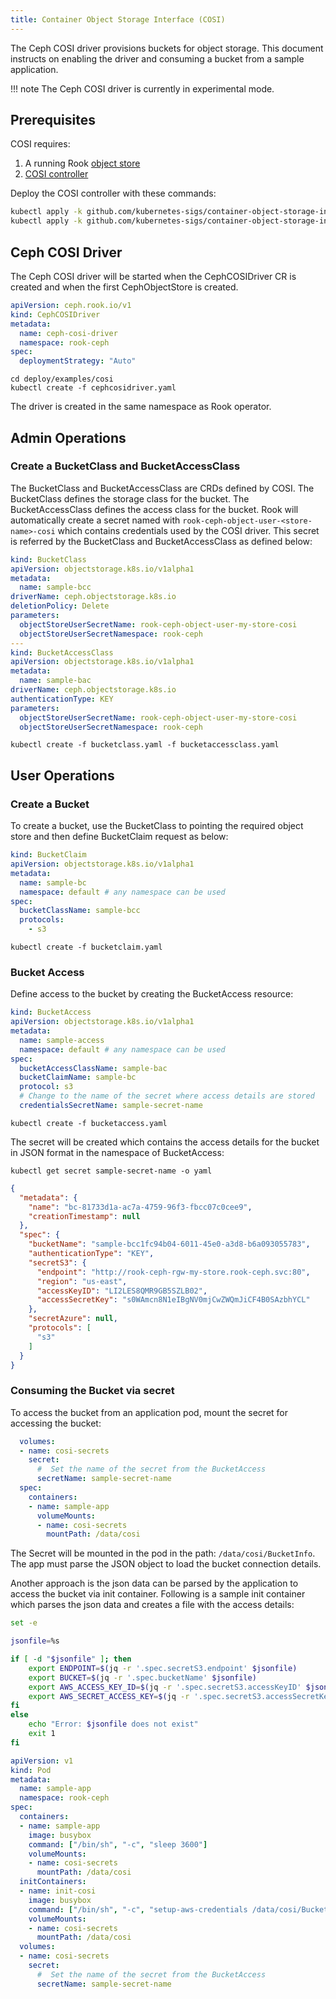 ```yaml
---
title: Container Object Storage Interface (COSI)
---
```


The Ceph COSI driver provisions buckets for object storage. This document instructs on enabling the driver and consuming a bucket from a sample application.

!!! note
    The Ceph COSI driver is currently in experimental mode.

## Prerequisites

COSI requires:
1. A running Rook [object store](object-storage.md)
2. [COSI controller](https://github.com/kubernetes-sigs/container-object-storage-interface-controller#readme)

Deploy the COSI controller with these commands:

```bash
kubectl apply -k github.com/kubernetes-sigs/container-object-storage-interface-api
kubectl apply -k github.com/kubernetes-sigs/container-object-storage-interface-controller
```

## Ceph COSI Driver

The Ceph COSI driver will be started when the CephCOSIDriver CR is created and when the first CephObjectStore is created.

```yaml
apiVersion: ceph.rook.io/v1
kind: CephCOSIDriver
metadata:
  name: ceph-cosi-driver
  namespace: rook-ceph
spec:
  deploymentStrategy: "Auto"
```

```console
cd deploy/examples/cosi
kubectl create -f cephcosidriver.yaml
```

The driver is created in the same namespace as Rook operator.

## Admin Operations

### Create a BucketClass and BucketAccessClass

The BucketClass and BucketAccessClass are CRDs defined by COSI. The BucketClass defines the storage class for the bucket. The BucketAccessClass defines the access class for the bucket. Rook will automatically create a secret named with `rook-ceph-object-user-<store-name>-cosi` which contains credentials used by the COSI driver. This secret is referred by the BucketClass and BucketAccessClass as defined below:

```yaml
kind: BucketClass
apiVersion: objectstorage.k8s.io/v1alpha1
metadata:
  name: sample-bcc
driverName: ceph.objectstorage.k8s.io
deletionPolicy: Delete
parameters:
  objectStoreUserSecretName: rook-ceph-object-user-my-store-cosi
  objectStoreUserSecretNamespace: rook-ceph
---
kind: BucketAccessClass
apiVersion: objectstorage.k8s.io/v1alpha1
metadata:
  name: sample-bac
driverName: ceph.objectstorage.k8s.io
authenticationType: KEY
parameters:
  objectStoreUserSecretName: rook-ceph-object-user-my-store-cosi
  objectStoreUserSecretNamespace: rook-ceph
```

```console
kubectl create -f bucketclass.yaml -f bucketaccessclass.yaml
```

## User Operations

### Create a Bucket

To create a bucket, use the BucketClass to pointing the required object store and then define BucketClaim request as below:

```yaml
kind: BucketClaim
apiVersion: objectstorage.k8s.io/v1alpha1
metadata:
  name: sample-bc
  namespace: default # any namespace can be used
spec:
  bucketClassName: sample-bcc
  protocols:
    - s3
```

```console
kubectl create -f bucketclaim.yaml
```

### Bucket Access

Define access to the bucket by creating the BucketAccess resource:

```yaml
kind: BucketAccess
apiVersion: objectstorage.k8s.io/v1alpha1
metadata:
  name: sample-access
  namespace: default # any namespace can be used
spec:
  bucketAccessClassName: sample-bac
  bucketClaimName: sample-bc
  protocol: s3
  # Change to the name of the secret where access details are stored
  credentialsSecretName: sample-secret-name
```

```console
kubectl create -f bucketaccess.yaml
```

The secret will be created which contains the access details for the bucket in JSON format in the namespace of BucketAccess:

``` console
kubectl get secret sample-secret-name -o yaml
```

```json
{
  "metadata": {
    "name": "bc-81733d1a-ac7a-4759-96f3-fbcc07c0cee9",
    "creationTimestamp": null
  },
  "spec": {
    "bucketName": "sample-bcc1fc94b04-6011-45e0-a3d8-b6a093055783",
    "authenticationType": "KEY",
    "secretS3": {
      "endpoint": "http://rook-ceph-rgw-my-store.rook-ceph.svc:80",
      "region": "us-east",
      "accessKeyID": "LI2LES8QMR9GB5SZLB02",
      "accessSecretKey": "s0WAmcn8N1eIBgNV0mjCwZWQmJiCF4B0SAzbhYCL"
    },
    "secretAzure": null,
    "protocols": [
      "s3"
    ]
  }
}
```

### Consuming the Bucket via secret

To access the bucket from an application pod, mount the secret for accessing the bucket:

```yaml
  volumes:
  - name: cosi-secrets
    secret:
      #  Set the name of the secret from the BucketAccess
      secretName: sample-secret-name
  spec:
    containers:
    - name: sample-app
      volumeMounts:
      - name: cosi-secrets
        mountPath: /data/cosi
```

The Secret will be mounted in the pod in the path: `/data/cosi/BucketInfo`. The app must parse the JSON object to load the bucket connection details.

Another approach is the json data can be parsed by the application to access the bucket via init container. Following is a sample init container which parses the json data and creates a file with the access details:

``` bash
set -e

jsonfile=%s

if [ -d "$jsonfile" ]; then
    export ENDPOINT=$(jq -r '.spec.secretS3.endpoint' $jsonfile)
    export BUCKET=$(jq -r '.spec.bucketName' $jsonfile)
    export AWS_ACCESS_KEY_ID=$(jq -r '.spec.secretS3.accessKeyID' $jsonfile)
    export AWS_SECRET_ACCESS_KEY=$(jq -r '.spec.secretS3.accessSecretKey' $jsonfile)
fi
else
    echo "Error: $jsonfile does not exist"
    exit 1
fi

```

```yaml
apiVersion: v1
kind: Pod
metadata:
  name: sample-app
  namespace: rook-ceph
spec:
  containers:
  - name: sample-app
    image: busybox
    command: ["/bin/sh", "-c", "sleep 3600"]
    volumeMounts:
    - name: cosi-secrets
      mountPath: /data/cosi
  initContainers:
  - name: init-cosi
    image: busybox
    command: ["/bin/sh", "-c", "setup-aws-credentials /data/cosi/BucketInfo/credentials"]
    volumeMounts:
    - name: cosi-secrets
      mountPath: /data/cosi
  volumes:
  - name: cosi-secrets
    secret:
      #  Set the name of the secret from the BucketAccess
      secretName: sample-secret-name
```
